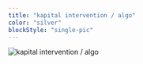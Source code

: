 ```yaml
---
title: "kapital intervention / algo"
color: "silver"
blockStyle: "single-pic"
---
```


![kapital intervention / algo]($basePicturesUrl$/kapital-intervention-05-algo.png)

